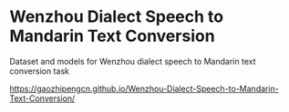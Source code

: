 # Wenzhou Dialect Speech to Mandarin Text Conversion
Dataset and models for Wenzhou dialect speech to Mandarin text conversion task

https://gaozhipengcn.github.io/Wenzhou-Dialect-Speech-to-Mandarin-Text-Conversion/
